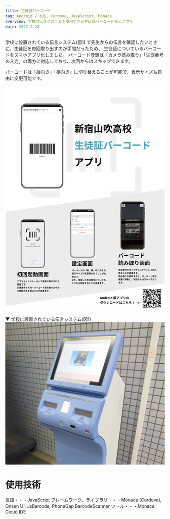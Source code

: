 ```yaml
---
title: 生徒証バーコード
tag: Android / iOS, Cordova, JavaScript, Monaca
overview: 学校の伝言システムで使用できる生徒証バーコード表示アプリ
date: 2022.2.28
---
```


学校に設置されている伝言システム(図1) で先生からの伝言を確認したいときに、生徒証を毎回取り出すのが手間だったため、 生徒証についているバーコードをスマホアプリ化しました。
バーコード登録は「カメラ読み取り」「生徒番号の入力」の両方に対応しており、次回からはスキップできます。

バーコードは「縦向き」「横向き」に切り替えることが可能で、表示サイズも自由に変更可能です。

![](/public/posts/yamabuki-barcode/poster.png)

▼ 学校に設置されている伝言システム(図1)
![](/public/posts/yamabuki-barcode/message-system.jpg)


# 使用技術
言語・・・JavaScript
フレームワーク、ライブラリ・・・Monaca (Cordova), Onsen UI, JsBarcode, PhoneGap BarcodeScanner
ツール・・・Monaca Cloud IDE